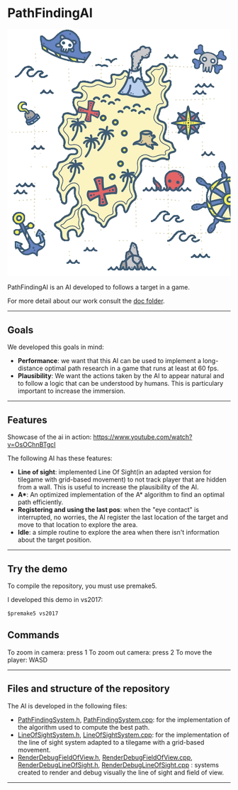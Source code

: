 # PathFindingAI

<!-- ![logo](presentation/projectLogo.png) -->
<p align="center">
  <img src="presentation/projectLogo.png" alt="Image Description">
</p>

PathFindingAI is an AI developed to follows a target in a game.

For more detail about our work consult the [doc folder](https://github.com/Tonaion02/PathFindingAI/tree/readme/doc).

***
## Goals

We developed this goals in mind:
- **Performance**: we want that this AI can be used to implement a long-distance optimal path research in a game that runs at least at 60 fps.
- **Plausibility**: We want the actions taken by the AI to appear natural and to follow a logic that can be understood by humans. This is particulary important to increase the immersion. 

***
## Features

Showcase of the ai in action: https://www.youtube.com/watch?v=OsOChnBTgcI

The following AI has these features:
- **Line of sight**: implemented Line Of Sight(in an adapted version for tilegame with grid-based movement) to not track player
that are hidden from a wall. This is useful to increase the plausibility of the AI. 
- __A*__: An optimized implementation of the A* algorithm to find an optimal path efficiently.
- **Registering and using the last pos**: when the "eye contact" is interrupted, no worries, the AI register the last location of the target and move to that location to explore the area.
- **Idle**: a simple routine to explore the area when there isn't information about the target position.

***
## Try the demo

To compile the repository, you must use premake5.

I developed this demo in vs2017:
```
$premake5 vs2017
```

## Commands

To zoom in camera: press 1
To zoom out camera: press 2
To move the player: WASD


***
## Files and structure of the repository
The AI is developed in the following files:
- [PathFindingSystem.h](https://github.com/Tonaion02/PathFindingAI/blob/main/src/Systems/Exploring/PathFindingSystem.h), [PathFindingSystem.cpp](https://github.com/Tonaion02/PathFindingAI/blob/main/src/Systems/Exploring/PathFindingSystem.cpp): for the implementation of the algorithm used to compute the best path.
- [LineOfSightSystem.h](https://github.com/Tonaion02/PathFindingAI/blob/main/src/Systems/Exploring/LineOfSightSystem.h), [LineOfSightSystem.cpp](https://github.com/Tonaion02/PathFindingAI/blob/main/src/Systems/Exploring/LineOfSightSystem.cpp): for the implementation of the line of sight system adapted to a tilegame with a grid-based movement.
- [RenderDebugFieldOfView.h](https://github.com/Tonaion02/PathFindingAI/blob/main/src/Systems/Exploring/RenderDebugFieldOfView.h), [RenderDebugFieldOfView.cpp](https://github.com/Tonaion02/PathFindingAI/blob/main/src/Systems/Exploring/RenderDebugFieldOfView.cpp), [RenderDebugLineOfSight.h](https://github.com/Tonaion02/PathFindingAI/blob/main/src/Systems/Exploring/RenderDebugLineOfSight.h), [RenderDebugLineOfSight.cpp](https://github.com/Tonaion02/PathFindingAI/blob/main/src/Systems/Exploring/RenderDebugLineOfSight.cpp) : systems created to render and debug visually the line of sight and field of view.
***